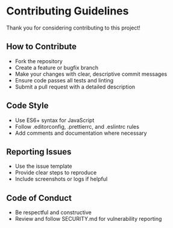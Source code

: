 # Contributing Guidelines

Thank you for considering contributing to this project!

## How to Contribute
- Fork the repository
- Create a feature or bugfix branch
- Make your changes with clear, descriptive commit messages
- Ensure code passes all tests and linting
- Submit a pull request with a detailed description

## Code Style
- Use ES6+ syntax for JavaScript
- Follow .editorconfig, .prettierrc, and .eslintrc rules
- Add comments and documentation where necessary

## Reporting Issues
- Use the issue template
- Provide clear steps to reproduce
- Include screenshots or logs if helpful

## Code of Conduct
- Be respectful and constructive
- Review and follow SECURITY.md for vulnerability reporting
